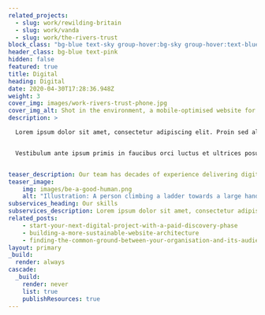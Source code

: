 ```yaml
---
related_projects:
  - slug: work/rewilding-britain
  - slug: work/vanda
  - slug: work/the-rivers-trust
block_class: "bg-blue text-sky group-hover:bg-sky group-hover:text-blue"
header_class: bg-blue text-pink
hidden: false
featured: true
title: Digital
heading: Digital
date: 2020-04-30T17:28:36.948Z
weight: 3
cover_img: images/work-rivers-trust-phone.jpg
cover_img_alt: Shot in the environment, a mobile-optimised website for The Rivers Trust website
description: >

  Lorem ipsum dolor sit amet, consectetur adipiscing elit. Proin sed aliquam nunc, quis condimentum eros. Aliquam ornare pulvinar placerat. Cras pretium pretium dolor, vel sagittis diam mattis scelerisque.


  Vestibulum ante ipsum primis in faucibus orci luctus et ultrices posuere cubilia curae; Vestibulum nec ligula a quam scelerisque consequat nec eget nunc. Morbi eu scelerisque lorem. In hac habitasse platea dictumst. In lorem nunc, accumsan vel nibh vel, pharetra condimentum ex.


teaser_description: Our team has decades of experience delivering digital strategies, integrated websites and applications for large organisations.
teaser_image:
    img: images/be-a-good-human.png
    alt: "Illustration: A person climbing a ladder towards a large hand"
subservices_heading: Our skills
subservices_description: Lorem ipsum dolor sit amet, consectetur adipiscing elit. Proin sed aliquam nunc, quis condimentum eros. Aliquam ornare pulvinar placerat.
related_posts:
    - start-your-next-digital-project-with-a-paid-discovery-phase
    - building-a-more-sustainable-website-architecture
    - finding-the-common-ground-between-your-organisation-and-its-audience
layout: primary
_build:
  render: always
cascade:
  _build:
    render: never
    list: true
    publishResources: true
---
```

